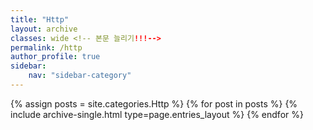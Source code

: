 ```yaml
---
title: "Http"
layout: archive
classes: wide <!-- 본문 늘리기!!!-->
permalink: /http
author_profile: true
sidebar:
    nav: "sidebar-category"
---
```



{% assign posts = site.categories.Http %}
{% for post in posts %} {% include archive-single.html type=page.entries_layout %} {% endfor %}